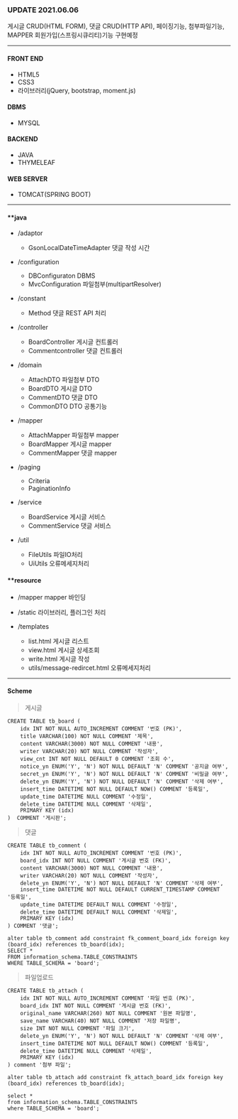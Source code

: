 ### UPDATE 2021.06.06
게시글 CRUD(HTML FORM), 댓글 CRUD(HTTP API), 페이징기능, 첨부파일기능, MAPPER
회원가입(스프링시큐리티)기능 구현예정

------
#### FRONT END
+ HTML5
+ CSS3
+ 라이브러리(jQuery, bootstrap, moment.js)

#### DBMS
+ MYSQL


#### BACKEND
+ JAVA
+ THYMELEAF


#### WEB SERVER
+ TOMCAT(SPRING BOOT)

------

#### **java
+ /adaptor
    + GsonLocalDateTimeAdapter		댓글 작성 시간

+ /configuration
    + DBConfiguraton			DBMS
    + MvcConfiguration			파일첨부(multipartResolver)

+ /constant
    + Method				댓글 REST API 처리

+ /controller
    + BoardController			게시글 컨트롤러
    + Commentcontroller		댓글 컨트롤러

+ /domain
    + AttachDTO			파일첨부 DTO
    + BoardDTO			게시글 DTO
    + CommentDTO			댓글 DTO
    + CommonDTO			DTO 공통기능

+ /mapper
    + AttachMapper			파일첨부 mapper
    + BoardMapper			게시글 mapper
    + CommentMapper			댓글 mapper

+ /paging
    + Criteria
    + PaginationInfo

+ /service
    + BoardService			게시글 서비스
    + CommentService			댓글 서비스

+ /util
    + FileUtils				파일IO처리
    + UiUtils				오류메세지처리




#### **resource
+ /mapper				mapper 바인딩

+ /static				라이브러리, 플러그인 처리

+ /templates
    + list.html				게시글 리스트
    + view.html				게시글 상세조회
    + write.html			게시글 작성
    + utils/message-redircet.html		오류메세지처리

------
#### Scheme
>게시글
````
CREATE TABLE tb_board (
    idx INT NOT NULL AUTO_INCREMENT COMMENT '번호 (PK)',
    title VARCHAR(100) NOT NULL COMMENT '제목',
    content VARCHAR(3000) NOT NULL COMMENT '내용',
    writer VARCHAR(20) NOT NULL COMMENT '작성자',
    view_cnt INT NOT NULL DEFAULT 0 COMMENT '조회 수',
    notice_yn ENUM('Y', 'N') NOT NULL DEFAULT 'N' COMMENT '공지글 여부',
    secret_yn ENUM('Y', 'N') NOT NULL DEFAULT 'N' COMMENT '비밀글 여부',
    delete_yn ENUM('Y', 'N') NOT NULL DEFAULT 'N' COMMENT '삭제 여부',
    insert_time DATETIME NOT NULL DEFAULT NOW() COMMENT '등록일',
    update_time DATETIME NULL COMMENT '수정일',
    delete_time DATETIME NULL COMMENT '삭제일',
    PRIMARY KEY (idx)
)  COMMENT '게시판';

````
>댓글
````
CREATE TABLE tb_comment (
    idx INT NOT NULL AUTO_INCREMENT COMMENT '번호 (PK)',
    board_idx INT NOT NULL COMMENT '게시글 번호 (FK)',
    content VARCHAR(3000) NOT NULL COMMENT '내용',
    writer VARCHAR(20) NOT NULL COMMENT '작성자',
    delete_yn ENUM('Y', 'N') NOT NULL DEFAULT 'N' COMMENT '삭제 여부',
    insert_time DATETIME NOT NULL DEFAULT CURRENT_TIMESTAMP COMMENT '등록일',
    update_time DATETIME DEFAULT NULL COMMENT '수정일',
    delete_time DATETIME DEFAULT NULL COMMENT '삭제일',
    PRIMARY KEY (idx)
) COMMENT '댓글';

alter table tb_comment add constraint fk_comment_board_idx foreign key (board_idx) references tb_board(idx);
SELECT *
FROM information_schema.TABLE_CONSTRAINTS
WHERE TABLE_SCHEMA = 'board';
````

>파일업로드
````
CREATE TABLE tb_attach (
    idx INT NOT NULL AUTO_INCREMENT COMMENT '파일 번호 (PK)',
    board_idx INT NOT NULL COMMENT '게시글 번호 (FK)',
    original_name VARCHAR(260) NOT NULL COMMENT '원본 파일명',
    save_name VARCHAR(40) NOT NULL COMMENT '저장 파일명',
    size INT NOT NULL COMMENT '파일 크기',
    delete_yn ENUM('Y', 'N') NOT NULL DEFAULT 'N' COMMENT '삭제 여부',
    insert_time DATETIME NOT NULL DEFAULT NOW() COMMENT '등록일',
    delete_time DATETIME NULL COMMENT '삭제일',
    PRIMARY KEY (idx)
) comment '첨부 파일';

alter table tb_attach add constraint fk_attach_board_idx foreign key (board_idx) references tb_board(idx);

select *
from information_schema.TABLE_CONSTRAINTS
where TABLE_SCHEMA = 'board';
````

